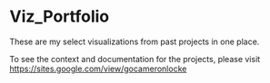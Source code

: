 # Viz_Portfolio
 These are my select visualizations from past projects in one place.

 To see the context and documentation for the projects, please visit https://sites.google.com/view/gocameronlocke
